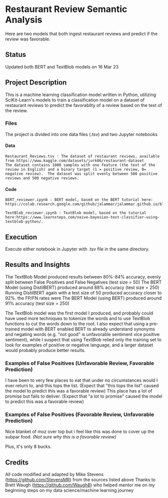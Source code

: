 # Restaurant Review Semantic Analysis
Here are two models that both ingest restaurant reviews and predict if the review was favorable.

## Status
  
Updated both BERT and TextBlob models on 16 Mar 23

## Project Description

This is a machine learning classification model written in Python, utilizing SciKit-Learn's models to train a classification model on a dataset of restaurant reviews to predict the favorabilty of a review based on the text of the review.   

###  Files
  
The project is divided into one data files (.tsv) and two Jupyter notebooks

####  Data
  
    Restaurant_Reviews.tsv : The dataset of restaurant reviews, available from https://www.kaggle.com/datasets/jurk06/restaurant-dataset
    The dataset contains 1000 samples with one feature (the text of the review in English) and a binary target (1 = positive review, 0= negative review).  The dataset was split evenly between 500 positive reviews and 500 negative reviews.
    
####  Code
  
    BERT_reviewer.ipynb : BERT model, based on the BERT tutorial here: https://colab.research.google.com/github/jalammar/jalammar.github.io/blob/master/notebooks/bert/A_Visual_Notebook_to_Using_BERT_for_the_First_Time.ipynb#scrollTo=iCoyxRJ7ECTA.
    
    TextBlob_reviewer.ipynb : TextBlob model, based on the tutorial here:https://www.learnsteps.com/naive-bayesian-text-classifier-using-textblob-python/.


## Execution
Execute either notebook in Jupyter with .tsv file in the same directory.

## Results and Insights
The TextBlob Model produced results between 80%-84% accuracy, evenly split between False Positives and False Negatives (test size = 50)
The BERT Model (using DistilBERT) produced around 88% accuracy (test size = 250)
Running DistilBERT again with a test size of 50 produced accuracy closer to 92%.  the FP/FN rates were 
The BERT Model (using BERT) produced around 91% accuracy (test size = 250)

The TextBlob model was the first model I produced, and probably could have used more techniques to tokenize the words and to use TextBlob functions to cut the words down to the root.  I also expect that using a pre-trained model with BERT enabled BERT to already understand synonyms and negating words (e.g. "not good" is unfavorable sentiment vice positive sentiment), while I suspect that using TextBlob relied only the training set to look for examples of positive or negative language, and a larger dataset would probably produce better results.  

### Examples of False Positives (Unfavorable Review, Favorable Prediction)
I have been to very few places to eat that under no circumstances would I ever return to, and this tops the list. (Expect that "this tops the list" caused the model to predict this was a favorable review)
This place has a lot of promise but fails to deliver. (Expect that "a lot to promise" caused the model to predict this was a favorable review)


### Examples of False Positives (Favorable Review, Unfavorable Prediction)
Nice blanket of moz over top but i feel like this was done to cover up the subpar food. _(Not sure why this is a favorable review)_

Plus, it's only 8 bucks.

## Credits
All code modified and adapted by Mike Stevens (https://github.com/StevensMR) from the sources listed above
Thanks to Brett Waugh (https://github.com/WaughB) who helped mentor me on my beginning steps on my data science/machine learning journey
